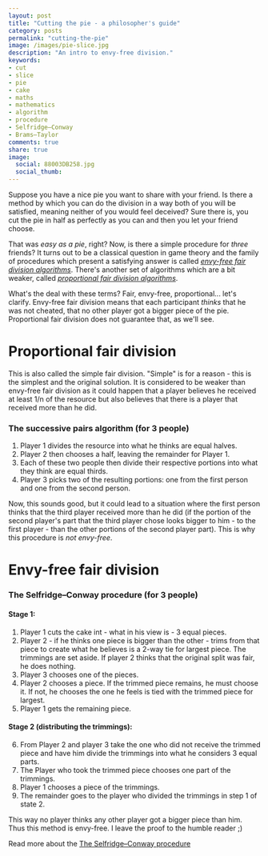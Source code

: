 ```yaml
---
layout: post
title: "Cutting the pie - a philosopher's guide"
category: posts
permalink: "cutting-the-pie"
image: /images/pie-slice.jpg
description: "An intro to envy-free division."
keywords:
- cut
- slice
- pie
- cake
- maths
- mathematics
- algorithm
- procedure
- Selfridge–Conway
- Brams–Taylor
comments: true
share: true
image:
  social: 88003DB258.jpg
  social_thumb: 
---
```


Suppose you have a nice pie you want to share with your friend. Is there a method by which you can do the division in a way both of you will be satisfied, meaning neither of you would feel deceived? Sure there is, you cut the pie in half as perfectly as you can and then you let your friend choose.

That was _easy as a pie_, right? Now, is there a simple procedure for _three_ friends? It turns out to be a classical question in game theory and the family of procedures which present a satisfying answer is called [_envy-free fair division algorithms_](https://en.wikipedia.org/wiki/Envy-free). There's another set of algorithms which are a bit weaker, called [_proportional fair division algorithms_](https://en.wikipedia.org/wiki/Proportional_(fair_division)).

What's the deal with these terms? Fair, envy-free, proportional... let's clarify. Envy-free fair division means that each participant _thinks_ that he was not cheated, that no other player got a bigger piece of the pie. Proportional fair division does not guarantee that, as we'll see.

# Proportional fair division
This is also called the simple fair division. "Simple" is for a reason - this is the simplest and the original solution. It is considered to be weaker than envy-free fair division as it could happen that a player believes he received at least 1/n of the resource but also believes that there is a player that received more than he did.

### The successive pairs algorithm (for 3 people)

 1. Player 1 divides the resource into what he thinks are equal halves.
 2. Player 2 then chooses a half, leaving the remainder for Player 1. 
 3. Each of these two people then divide their respective portions into what they think are equal thirds. 
 4. Player 3 picks two of the resulting portions: one from the first person and one from the second person.

 Now, this sounds good, but it could lead to a situation where the first person thinks that the third player received more than he did (if the portion of the second player's part that the third player chose looks bigger to him - to the first player - than the other portions of the second player part). This is why this procedure is _not envy-free_.

# Envy-free fair division
### The Selfridge–Conway procedure (for 3 people)

#### Stage 1:
1. Player 1 cuts the cake int - what in his view is - 3 equal pieces.
2. Player 2 - if he thinks one piece is bigger than the other - trims from that piece to create what he believes is a 2-way tie for largest piece. The trimmings are set aside. If player 2 thinks that the original split was fair, he does nothing.
3. Player 3 chooses one of the pieces.
4. Player 2 chooses a piece. If the trimmed piece remains, he must choose it. If not, he chooses the one he feels is tied with the trimmed piece for largest.
5. Player 1 gets the remaining piece.

#### Stage 2 (distributing the trimmings):

6. From Player 2 and player 3 take the one who did not receive the trimmed piece and have him divide the trimmings into what he considers 3 equal parts. 
7. The Player who took the trimmed piece chooses one part of the trimmings.
8. Player 1 chooses a piece of the trimmings.
9. The remainder goes to the player who divided the trimmings in step 1 of state 2.

This way no player thinks any other player got a bigger piece than him. Thus this method is envy-free. I leave the proof to the humble reader ;)  

Read more about the [The Selfridge–Conway procedure](http://en.wikipedia.org/wiki/Selfridge–Conway_discrete_procedure)


